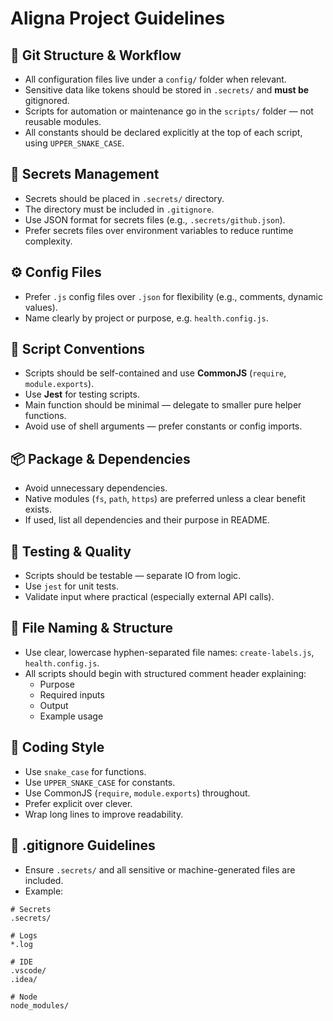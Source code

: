 # Aligna Project Guidelines

## 🧾 Git Structure & Workflow

- All configuration files live under a `config/` folder when relevant.
- Sensitive data like tokens should be stored in `.secrets/` and **must be** gitignored.
- Scripts for automation or maintenance go in the `scripts/` folder — not reusable modules.
- All constants should be declared explicitly at the top of each script, using `UPPER_SNAKE_CASE`.

## 🔐 Secrets Management

- Secrets should be placed in `.secrets/` directory.
- The directory must be included in `.gitignore`.
- Use JSON format for secrets files (e.g., `.secrets/github.json`).
- Prefer secrets files over environment variables to reduce runtime complexity.
  
## ⚙️ Config Files

- Prefer `.js` config files over `.json` for flexibility (e.g., comments, dynamic values).
- Name clearly by project or purpose, e.g. `health.config.js`.

## 🔧 Script Conventions

- Scripts should be self-contained and use **CommonJS** (`require`, `module.exports`).
- Use **Jest** for testing scripts.
- Main function should be minimal — delegate to smaller pure helper functions.
- Avoid use of shell arguments — prefer constants or config imports.

## 📦 Package & Dependencies

- Avoid unnecessary dependencies.
- Native modules (`fs`, `path`, `https`) are preferred unless a clear benefit exists.
- If used, list all dependencies and their purpose in README.

## 🧪 Testing & Quality

- Scripts should be testable — separate IO from logic.
- Use `jest` for unit tests.
- Validate input where practical (especially external API calls).
  
## 📁 File Naming & Structure

- Use clear, lowercase hyphen-separated file names: `create-labels.js`, `health.config.js`.
- All scripts should begin with structured comment header explaining:
  - Purpose
  - Required inputs
  - Output
  - Example usage

## 💬 Coding Style

- Use `snake_case` for functions.
- Use `UPPER_SNAKE_CASE` for constants.
- Use CommonJS (`require`, `module.exports`) throughout.
- Prefer explicit over clever.
- Wrap long lines to improve readability.

## 📄 .gitignore Guidelines

- Ensure `.secrets/` and all sensitive or machine-generated files are included.
- Example:

```gitignore
# Secrets
.secrets/

# Logs
*.log

# IDE
.vscode/
.idea/

# Node
node_modules/
